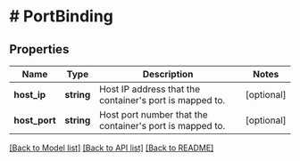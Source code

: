 # # PortBinding

## Properties

Name | Type | Description | Notes
------------ | ------------- | ------------- | -------------
**host_ip** | **string** | Host IP address that the container&#39;s port is mapped to. | [optional]
**host_port** | **string** | Host port number that the container&#39;s port is mapped to. | [optional]

[[Back to Model list]](../../README.md#models) [[Back to API list]](../../README.md#endpoints) [[Back to README]](../../README.md)
